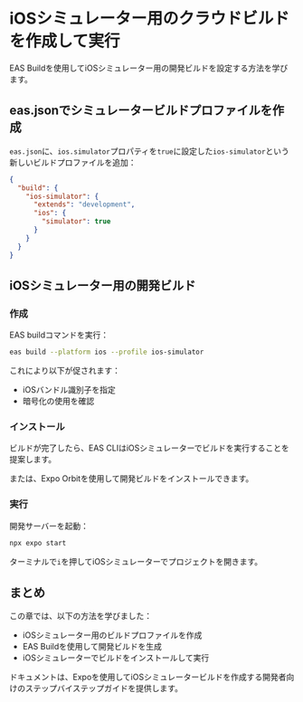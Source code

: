 # iOSシミュレーター用のクラウドビルドを作成して実行

EAS Buildを使用してiOSシミュレーター用の開発ビルドを設定する方法を学びます。

## eas.jsonでシミュレータービルドプロファイルを作成

`eas.json`に、`ios.simulator`プロパティを`true`に設定した`ios-simulator`という新しいビルドプロファイルを追加：

```json
{
  "build": {
    "ios-simulator": {
      "extends": "development",
      "ios": {
        "simulator": true
      }
    }
  }
}
```

## iOSシミュレーター用の開発ビルド

### 作成

EAS buildコマンドを実行：

```bash
eas build --platform ios --profile ios-simulator
```

これにより以下が促されます：
- iOSバンドル識別子を指定
- 暗号化の使用を確認

### インストール

ビルドが完了したら、EAS CLIはiOSシミュレーターでビルドを実行することを提案します。

または、Expo Orbitを使用して開発ビルドをインストールできます。

### 実行

開発サーバーを起動：

```bash
npx expo start
```

ターミナルで`i`を押してiOSシミュレーターでプロジェクトを開きます。

## まとめ

この章では、以下の方法を学びました：
- iOSシミュレーター用のビルドプロファイルを作成
- EAS Buildを使用して開発ビルドを生成
- iOSシミュレーターでビルドをインストールして実行

ドキュメントは、Expoを使用してiOSシミュレータービルドを作成する開発者向けのステップバイステップガイドを提供します。
